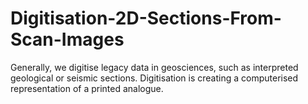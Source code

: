 # Digitisation-2D-Sections-From-Scan-Images
Generally, we digitise legacy data in geosciences, such as interpreted geological or seismic sections. Digitisation is creating a computerised representation of a printed analogue.
